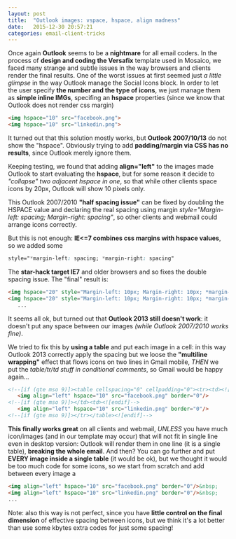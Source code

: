 ```yaml
---
layout: post
title:  "Outlook images: vspace, hspace, align madness"
date:   2015-12-30 20:57:21
categories: email-client-tricks
---
```

Once again **Outlook** seems to be a **nightmare** for all email coders.
In the process of **design and coding the Versafix** template used in Mosaico, we faced many strange and subtle issues in the way browsers and clients render the final results.
One of the worst issues at first seemed just *a little glimpse* in the way Outlook manage the Social Icons block. In order to let the user specify **the number and the type of icons**, we just manage them as **simple inline IMGs**, specifing an **hspace** properties (since we know that Outlook does not render css margin)

```html
<img hspace="10" src="facebook.png">
<img hspace="10" src="linkedin.png">
```

It turned out that this solution mostly works, but **Outlook 2007/10/13** do not show the "hspace".
Obviously trying to add **padding/margin via CSS has no results**, since Outlook merely ignore them.
<!--break-->

Keeping testing, we found that adding **align="left"** to the images made Outlook to start evaluating the **hspace**, but for some reason it decide to *"collapse" two adjacent hspace in one*, so that while other clients space icons by 20px, Outlook will show 10 pixels only.

This Outlook 2007/2010 **"half spacing issue"** can be fixed by doubling the HSPACE value and declaring the real spacing using margin *style="Margin-left: spacing; Margin-right: spacing"*, so other clients and webmail could arrange icons correctly.

But this is not enough: **IE<=7 combines css margins with hspace values**, so we added some 

```css
style="*margin-left: spacing; *margin-right: spacing"
```

The **star-hack target IE7** and older browsers and so fixes the double spacing issue. The "final" result is:

```html
<img hspace="20" style="Margin-left: 10px; Margin-right: 10px; *margin-left: -10px; *margin-right: -10px" src="facebook.png">
<img hspace="20" style="Margin-left: 10px; Margin-right: 10px; *margin-left: -10px; *margin-right: -10px" src="linkedin.png">
   ...
```

It seems all ok, but turned out that **Outlook 2013 still doesn't work**: it doesn't put any space between our images *(while Outlook 2007/2010 works fine)*.

We tried to fix this by **using a table** and put each image in a cell: in this way Outlook 2013 correctly apply the spacing but we loose the **"multiline wrapping"** effect that flows icons on two lines in Gmail mobile, *THEN* we put the *table/tr/td stuff in conditional comments*, so Gmail would be happy again... 

```html
<!--[if (gte mso 9)]><table cellspacing="0" cellpadding="0"><tr><td><![endif]-->
   <img align="left" hspace="10" src="facebook.png" border="0"/>
<!--[if (gte mso 9)]></td><td><![endif]-->
   <img align="left" hspace="10" src="linkedin.png" border="0"/>
<!--[if (gte mso 9)]></tr></table><![endif]-->
```
**This finally works great** on all clients and webmail, *UNLESS* you have much icon/images (and in our template may occur) that will not fit in single line even in desktop version: Outlook will render them in one line (it is a single table), **breaking the whole email**.
And then? You can go further and put **EVERY image inside a single table** (it would be ok), but we thought it would be too much code for some icons, so we start from scratch and add between every image a &nbsp;

```html
<img align="left" hspace="10" src="facebook.png" border="0"/>&nbsp;
<img align="left" hspace="10" src="linkedin.png" border="0"/>&nbsp;
...
```

Note: also this way is not perfect, since you have **little control on the final dimension** of effective spacing between icons, but we think it's a lot better than use some kbytes extra codes for just some spacing!

